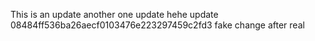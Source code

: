 This is an update
another one
update
hehe
update
08484ff536ba26aecf0103476e223297459c2fd3
fake change after real
